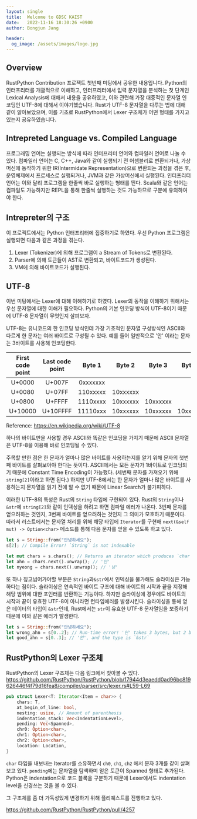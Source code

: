 ```yaml
---
layout: single
title:  Welcome to GDSC KAIST
date:   2022-11-16 18:30:26 +0900
author: Bongjun Jang

header:
  og_image: /assets/images/logo.jpg
---
```


## Overview

RustPython Contribution 프로젝트 첫번째 미팅에서 공유한 내용입니다.
Python의 인터프리터를 개괄적으로 이해하고, 인터프리터에서 입력 문자열을 분석하는 첫 단계인
Lexical Analysis에 대해서 내용을 공유하였고, 이와 관련해 가장 대중적인 문자열 인코딩인 UTF-8에 대해서 이야기했습니다.
Rust가 UTF-8 문자열을 다루는 법에 대해 같이 알아보았으며, 이를 기초로 RustPython에서 Lexer 구조체가 어떤 형태를 가지고 있는지 공유하였습니다.

## Intrepreted Language vs. Compiled Language

프로그래밍 언어는 실행되는 방식에 따라 인터프리터 언어와 컴파일러 언어로 나눌 수 있다.
컴파일러 언어는 C, C++, Java와 같이 실행되기 전 어셈블리로 변환되거나, 가상머신에 동작하기 위한 IR(Intermidate Representation)으로 변환되는 과정을 겪은 후,
운영체제에서 프로세스로 실행되거나, JVM과 같은 가상머신에서 실행된다.
인터프리터 언어는 이와 달리 프로그램을 한줄씩 바로 실행하는 형태를 띈다.
Scala와 같은 언어는 컴파일도 가능하지만 REPL을 통해 한줄씩 실행하는 것도 가능하므로 구분에 유의하여야 한다.

## Intrepreter의 구조

이 프로젝트에서는 Python 인터프리터에 집중하기로 하였다.
우선 Python 프로그램은 실행되면 다음과 같은 과정을 겪는다.

1. Lexer (Tokenizer)에 의해 프로그램이 a Stream of Tokens로 변환된다.
2. Parser에 의해 토큰들이 AST로 변환되고, 바이트코드가 생성된다.
3. VM에 의해 바이트코드가 실행된다.

## UTF-8

이번 미팅에서는 Lexer에 대해 이해하기로 하였다.
Lexer의 동작을 이해하기 위해서는 우선 문자열에 대한 이해가 필요하다.
Python의 기본 인코딩 방식이 UTF-8이기 때문에 UTF-8 문자열이 무엇인지 살펴보자.

UTF-8는 유니코드의 한 인코딩 방식인데 가장 기초적인 문자열 구성방식인 ASCII와 다르게 한 문자는 여러 바이트로 구성될 수 있다.
예를 들어 일반적으로 '안' 이라는 문자는 3바이트를 사용해 인코딩한다.


| First code point | Last code point |  Byte 1  |  Byte 2  |  Byte 3  |  Byte 4  |
| :--------------: | :-------------: | :------: | :------: | :------: | :------: |
|      U+0000      |     U+007F      | 0xxxxxxx |
|      U+0080      |     U+07FF      | 110xxxxx | 10xxxxxx |
|      U+0800      |     U+FFFF      | 1110xxxx | 10xxxxxx | 10xxxxxx |
|     U+10000      |    U+10FFFF     | 11110xxx | 10xxxxxx | 10xxxxxx | 10xxxxxx |

Reference: https://en.wikipedia.org/wiki/UTF-8

하나의 바이트만을 사용할 경우 ASCII와 똑같은 인코딩을 가지기 때문에 ASCII 문자열은 UTF-8을 이용해 바로 인코딩될 수 있다.

주목할 만한 점은 한 문자가 얼마나 많은 바이트를 사용하는지를 알기 위해 문자의 첫번째 바이트를 살펴보아야 한다는 뜻이다.
ASCII에서는 모든 문자가 1바이트로 인코딩되기 때문에 Constant Time Encoding이 가능했다. (세번째 문자를 가져오기 위해 `string[2]`이라고 하면 된다.)
하지만 UTF-8에서는 한 문자가 얼마나 많은 바이트를 사용하는지 문자열을 읽기 전에 알 수 없기 때문에 Linear Search가 불가피하다.

이러한 UTF-8의 특성은 Rust의 `String` 타입에 구현되어 있다.
Rust의 `String`이나 `&str`에 `string[2]`와 같이 인덱싱을 하려고 하면 컴파일 에러가 나온다.
3번째 문자를 얻으려하는 것인지, 3번째 바이트를 얻으려하는 것인지 그 의미가 모호하기 때문이다.
따라서 러스트에서는 문자열 처리를 위해 해당 타입에 `Iterator`를 구현해 `next(&self mut) -> Option<char>` 메소드를 통해 다음 문자를 얻을 수 있도록 하고 있다.

```rust
let s = String::from("안녕하세요");
s[2]; // Compile Error! `String` is not indexable

let mut chars = s.chars(); // Returns an iterator which produces `char` every `next()` calls
let ahn = chars.next().unwrap(); // '안'
let nyeong = chars.next().unwrap(); // '녕'
```

또 하나 짚고넘어가야할 부분은 `String`과`&str`에서 인덱싱을 불가해도 슬라이싱은 가능하다는 점이다.
슬라이싱은 연속적인 바이트 구조에 대해 바이트의 시작과 끝을 지정해 해당 범위에 대한 포인터를 반환하는 기능이다.
하지만 슬라이싱에 경우에도 바이트의 시작과 끝이 유효한 UTF-8이 아니라면 런타임에러를 발생시킨다.
슬라이싱을 통해 얻은 데이터의 타입이 `&str`인데, Rust에서는 `str`이 유효한 UTF-8 문자열임을 보증하기 때문에 이와 같은 에러가 발생한다.

```rust
let s = String::from("안녕하세요");
let wrong_ahn = s[0..2]; // Run-time error! '안' takes 3 bytes, but 2 bytes specified in the slice
let good_ahn = s[0..3]; // '안', and the type is `&str`
```


## RustPython의 Lexer 구조체

RustPython의 Lexer 구조체는 다음 링크에서 찾아볼 수 있다.
https://github.com/RustPython/RustPython/blob/17944d3eaedd0ad96bc819626446f4f79d16fea8/compiler/parser/src/lexer.rs#L59-L69

``` rust
pub struct Lexer<T: Iterator<Item = char>> {
    chars: T,
    at_begin_of_line: bool,
    nesting: usize, // Amount of parenthesis
    indentation_stack: Vec<IndentationLevel>,
    pending: Vec<Spanned>,
    chr0: Option<char>,
    chr1: Option<char>,
    chr2: Option<char>,
    location: Location,
}
```

`char` 타입을 내보내는 Iterator를 소유하면서 `ch0`, `ch1`, `ch2` 에서 문자 3개를 같이 살펴보고 있다.
`pending`에는 문자열을 탐색하며 얻은 토큰이 Spanned 형태로 추가된다.
Python은 indentation으로 코드 블록을 구분하기 때문에 Lexer에서도 indentation level을 신경쓰는 것을 볼 수 있다.

그 구조체를 좀 더 가독성있게 변경하기 위해 플리퀘스트를 진행하고 있다.

https://github.com/RustPython/RustPython/pull/4257
